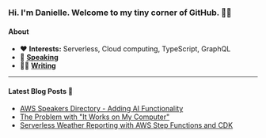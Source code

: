 ### Hi. I'm Danielle. Welcome to my tiny corner of GitHub. 👋🏻

#### **About**

- ❤️ **Interests:** Serverless, Cloud computing, TypeScript, GraphQL
- 🎤 **[Speaking](https://www.danielleheberling.xyz/speaking)**
- ✍🏻 **[Writing](https://www.danielleheberling.xyz)**

<hr />

#### **Latest Blog Posts** 🚀

<!-- start latest posts -->
- [AWS Speakers Directory - Adding AI Functionality](https://danielleheberling.xyz/blog/hackathon-ai/)
- [The Problem with "It Works on My Computer"](https://danielleheberling.xyz/blog/works-on-my-computer/)
- [Serverless Weather Reporting with AWS Step Functions and CDK](https://danielleheberling.xyz/blog/serverless-weather-reporting/)
<!-- end latest posts -->

